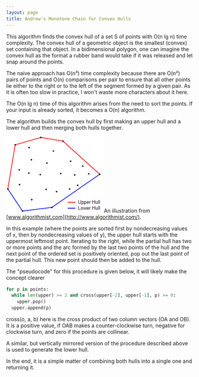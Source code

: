 ```yaml
---
layout: page
title: Andrew's Monotone Chain for Convex Hulls
---
```


This algorithm finds the convex hull of a set S of points with O(n lg n) time
complexity. The convex hull of a geometric object is the smallest (convex) set
containing that object. In a bidimensional polygon, one can imagine the convex
hull as the format a rubber band  would take if it was released and let snap
around the points.

The naive approach has O(n³) time complexity because there are O(n²) pairs of
points and O(n) comparisons per pair to ensure that all other points lie either
to the right or to the left of the segment formed by a given pair. As it is
often too slow in practice, I won't waste more characters about it here.

The O(n lg n) time of this algorithm arises from the need to sort the points. If
your input is already sorted, it becomes a O(n) algorithm.

The algorithm builds the convex hull by first making an upper hull and a lower
hull and then merging both hulls together.

![Illustration](/assets/upper-and-lower-convex-hulls.png)
An illustration from [www.algorithmist.com](http://www.algorithmist.com/).

In this example (where the points are sorted first by nondecreasing values of x,
then by nondecreasing values of y), the upper hull starts with the uppermost
leftmost point. Iterating to the right, while the partial hull has two or more
points and the arc formed by the last two points of the hull and the next point
of the ordered set is positively oriented, pop out the last point of the partial
hull. This new point should then be added to the hull.

The "pseudocode" for this procedure is given below, it will likely make the
concept clearer

```python
for p in points:
  while len(upper) >= 2 and cross(upper[-2], upper[-1], p) >= 0:
    upper.pop()
  upper.append(p)
```

cross(o, a, b) here is the cross product of two column vectors (OA and OB). It
is a positive value, if OAB makes a counter-clockwise turn, negative for
clockwise turn, and zero if the points are collinear.

A similar, but vertically mirrored version of the procedure described above is
used to generate the lower hull.

In the end, it is a simple matter of combining both hulls into a single one and
returning it.
